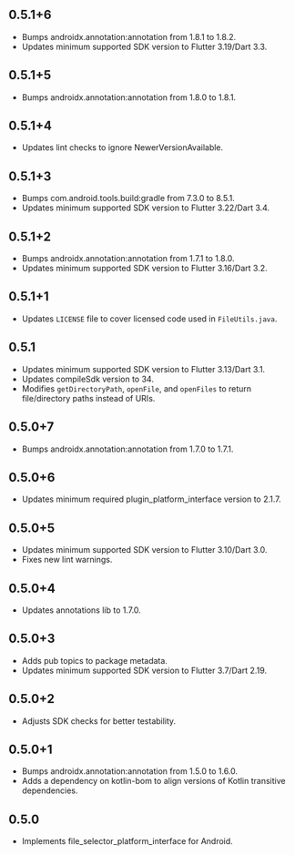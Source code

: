 ## 0.5.1+6

* Bumps androidx.annotation:annotation from 1.8.1 to 1.8.2.
* Updates minimum supported SDK version to Flutter 3.19/Dart 3.3.

## 0.5.1+5

* Bumps androidx.annotation:annotation from 1.8.0 to 1.8.1.

## 0.5.1+4

* Updates lint checks to ignore NewerVersionAvailable.

## 0.5.1+3

* Bumps com.android.tools.build:gradle from 7.3.0 to 8.5.1.
* Updates minimum supported SDK version to Flutter 3.22/Dart 3.4.

## 0.5.1+2

* Bumps androidx.annotation:annotation from 1.7.1 to 1.8.0.
* Updates minimum supported SDK version to Flutter 3.16/Dart 3.2.

## 0.5.1+1

* Updates `LICENSE` file to cover licensed code used in `FileUtils.java`.

## 0.5.1

* Updates minimum supported SDK version to Flutter 3.13/Dart 3.1.
* Updates compileSdk version to 34.
* Modifies `getDirectoryPath`, `openFile`, and `openFiles` to return file/directory paths instead of URIs.

## 0.5.0+7

* Bumps androidx.annotation:annotation from 1.7.0 to 1.7.1.

## 0.5.0+6

* Updates minimum required plugin_platform_interface version to 2.1.7.

## 0.5.0+5

* Updates minimum supported SDK version to Flutter 3.10/Dart 3.0.
* Fixes new lint warnings.

## 0.5.0+4

* Updates annotations lib to 1.7.0.

## 0.5.0+3

* Adds pub topics to package metadata.
* Updates minimum supported SDK version to Flutter 3.7/Dart 2.19.

## 0.5.0+2

* Adjusts SDK checks for better testability.

## 0.5.0+1

* Bumps androidx.annotation:annotation from 1.5.0 to 1.6.0.
* Adds a dependency on kotlin-bom to align versions of Kotlin transitive dependencies.

## 0.5.0

* Implements file_selector_platform_interface for Android.
